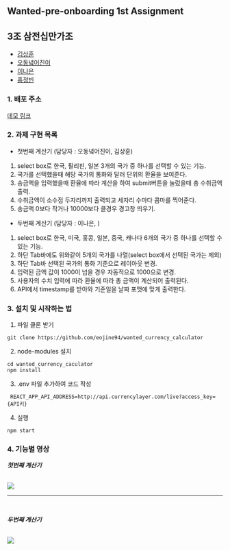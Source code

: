 ## Wanted-pre-onboarding 1st Assignment

## 3조 삼전십만가조 

- [김상훈](https://github.com/Ho0on)
- [오동녘어진이](https://github.com/eojine94)
- [이나은](https://github.com/cotton-cotton)
- [홍정빈](https://github.com/tohjbin2)

### 1. 배포 주소

[데모 링크](http://mycurrencycalculator.s3-website.ap-northeast-2.amazonaws.com)

### 2. 과제 구현 목록

- 첫번째 계산기 (담당자 : 오동녘어진이, 김상훈)

1. select box로 한국, 필리핀, 일본 3개의 국가 중 하나를 선택할 수 있는 기능.
2. 국가를 선택했을때 해당 국가의 통화와 달러 단위의 환율을 보여준다.
3. 송금액을 입력했을때 환율에 따라 계산을 하여 submit버튼을 눌렀을때 총 수취금액 출력.
4. 수취금액이 소수점 두자리까지 출력되고 세자리 수마다 콤마를 찍어준다.
5. 송금액 0보다 작거나 10000보다 클경우 경고창 띄우기.

- 두번째 계산기 (담당자 : 이나은, )

1. select box로 한국, 미국, 홍콩, 일본, 중국, 캐나다 6개의 국가 중 하나를 선택할 수 있는 기능.
2. 하단 Tab바에도 위와같이 5개의 국가를 나열(select box에서 선택된 국가는 제외)
3. 하단 Tab바 선택된 국가의 통화 기준으로 레이아웃 변경.
4. 입력된 금액 값이 1000이 넘을 경우 자동적으로 1000으로 변경.
5. 사용자의 수치 입력에 따라 환율에 따라 총 금액이 계산되어 출력된다.
6. API에서 timestamp를 받아와 기준일을 날짜 포맷에 맞게 출력한다.

### 3. 설치 및 시작하는 법

1) 파일 클론 받기

```
git clone https://github.com/eojine94/wanted_currency_calculator
```

2) node-modules 설치

```
cd wanted_currency_caculator
npm install
```

3) .env 파일 추가하여 코드 작성

```
 REACT_APP_API_ADDRESS=http://api.currencylayer.com/live?access_key={API키}
```

4) 실행

```
npm start
```

### 4. 기능별 영상

***첫번째 계산기***

</br>

<img src='https://user-images.githubusercontent.com/63281199/151019550-7a7c098e-4008-4d40-8b13-ea5bebc4b3e0.gif'/>

</br>
<hr/>
</br>

***두번째 계산기***

</br>

<img src='https://user-images.githubusercontent.com/63281199/151019622-03a4d1cb-daa4-4d97-8372-292c2be96840.gif'/>
